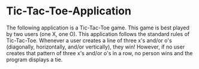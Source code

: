 # Tic-Tac-Toe-Application
The following application is a Tic-Tac-Toe game. This game is best played by two users (one X, one O). This application follows the standard rules of Tic-Tac-Toe. Whenever a user creates a line of three x's and/or o's (diagonally, horizontally, and/or vertically), they win! However, if no user creates that pattern of three x's and/or o's in a row, no person wins and the program displays a tie. 
